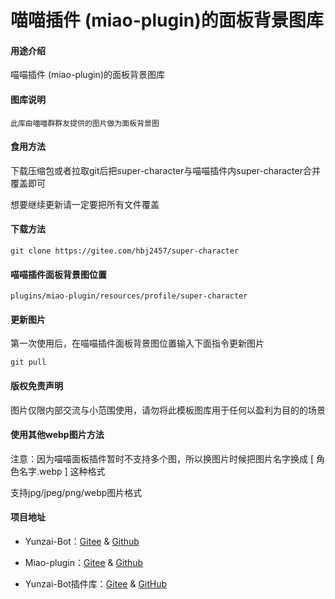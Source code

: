 # 喵喵插件 (miao-plugin)的面板背景图库

#### 用途介绍
喵喵插件 (miao-plugin)的面板背景图库

#### 图库说明
```
此库由喵喵群群友提供的图片做为面板背景图
```

#### 食用方法

下载压缩包或者拉取git后把super-character与喵喵插件内super-character合并覆盖即可

想要继续更新请一定要把所有文件覆盖
	
#### 下载方法
```
git clone https://gitee.com/hbj2457/super-character
```
	
#### 喵喵插件面板背景图位置
```
plugins/miao-plugin/resources/profile/super-character
```

#### 更新图片
第一次使用后，在喵喵插件面板背景图位置输入下面指令更新图片
```
git pull
```

#### 版权免责声明
图片仅限内部交流与小范围使用，请勿将此模板图库用于任何以盈利为目的的场景

#### 使用其他webp图片方法
注意：因为喵喵面板插件暂时不支持多个图，所以换图片时候把图片名字换成 [ 角色名字.webp ] 这种格式

支持jpg/jpeg/png/webp图片格式

#### 项目地址
* Yunzai-Bot：[Gitee](https://gitee.com/Le-niao/Yunzai-Bot) & [Github](https://github.com/Le-niao/Yunzai-Bot)

* Miao-plugin：[Gitee](https://gitee.com/yoimiya-kokomi/miao-plugin) & [Github](https://github.com/yoimiya-kokomi/miao-plugin)

* Yunzai-Bot插件库：[Gitee](https://gitee.com/Hikari666/Yunzai-Bot-plugins-index) & [GitHub](https://github.com/HiArcadia/Yunzai-Bot-plugins-index)

